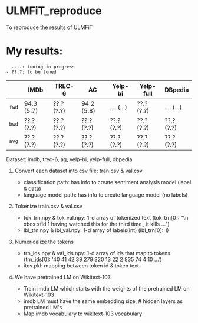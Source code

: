 # ULMFiT_reproduce

To reproduce the results of ULMFiT

# My results:
    - ....: tuning in progress
    - ??.?: to be tuned
|     | IMDb         | TREC-6       | AG           | Yelp-bi      | Yelp-full    | DBpedia      |
|-----| ------------ | ------------ | ------------ | ------------ | ------------ | ------------ |
|`fwd`| 94.3 (5.7)   | ??.? (?.?)   | 94.2 (5.8)   | .... (...)   | ??.? (?.?)   | .... (...)   |
|`bwd`| ??.? (?.?)   | ??.? (?.?)   | ??.? (?.?)   | ??.? (?.?)   | ??.? (?.?)   | ??.? (?.?)   |
|`avg`| ??.? (?.?)   | ??.? (?.?)   | ??.? (?.?)   | ??.? (?.?)   | ??.? (?.?)   | ??.? (?.?)   |

Dataset: imdb, trec-6, ag, yelp-bi, yelp-full, dbpedia

1. Convert each dataset into csv file: tran.csv & val.csv
    - classification path: has info to create sentiment analysis model (label & data)
    - language model path: has info to create language model (no labels)

2. Tokenize train.csv & val.csv
      - tok_trn.npy & tok_val.npy: 1-d array of tokenized text
        (tok_trn[0]: "\n xbox xfld 1 having watched this for the third time , it kills ...")
      - lbl_trn.npy & lbl_val.npy: 1-d array of labels(int)
        (lbl_trn[0]: 1)

3. Numericalize the tokens
      - trn_ids.npy & val_ids.npy: 1-d array of ids that map to tokens
        (trn_ids[0]: '40 41 42 39 279 320 13 22 2 835 74 4 10 ...')
      - itos.pkl: mapping between token id & token text
  
4. We have pretrained LM on Wikitext-103
      - Train imdb LM which starts with the weights of the pretrained LM on Wikitext-103
      - imdb LM must have the same embedding size, # hidden layers as pretrained LM's
      - Map imdb vocabulary to wikitext-103 vocabulary
  
  
